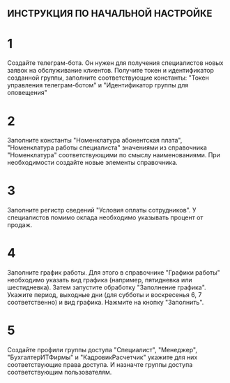 ## ИНСТРУКЦИЯ ПО НАЧАЛЬНОЙ НАСТРОЙКЕ

# 1
Создайте телеграм-бота. Он нужен для получения специалистов новых заявок на обслуживание клиентов.
Получите токен и идентификатор созданной группы, заполните соответствующие константы:
"Токен управления телеграм-ботом" и "Идентификатор группы для оповещения"

# 2
Заполните константы "Номенклатура абонентская плата", "Номенклатура работы специалиста" значениями
из справочника "Номенклатура" соответствующими по смыслу наименованиями. При необходимости создайте
новые элементы справочника.

# 3
Заполните регистр сведений "Условия оплаты сотрудников". У специалистов помимо оклада необходимо указывать
процент от продаж.

# 4
Заполните график работы. Для этого в справочнике "Графики работы" необходимо указать вид графика 
(например, пятидневка или шестидневка). Затем запустите обработку "Заполнение графика". 
Укажите период, выходные дни (для субботы и воскресенья 6, 7 соответственно) и вид графика.
Нажмите на кнопку "Заполнить".

# 5
Создайте профили группы доступа "Специалист", "Менеджер", "БухгалтерИТФирмы" и "КадровикРасчетчик"
укажите для них соответствующие права доступа. И назначте группы доступа соответствующим пользователям.

